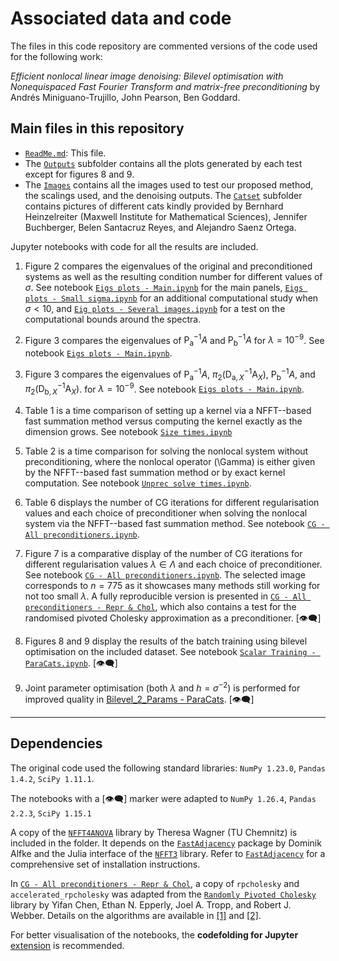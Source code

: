 

# Associated data and code

The files in this code repository are commented versions of the code used for the following work:

_Efficient nonlocal linear image denoising: Bilevel optimisation with Nonequispaced Fast Fourier Transform and matrix-free preconditioning_ by Andrés Miniguano-Trujillo, John Pearson, Ben Goddard.

## Main files in this repository

* [`ReadMe.md`](README.md): This file.
* The [`Outputs`](Outputs) subfolder contains all the plots generated by each test except for figures 8 and 9.
* The [`Images`](Images) contains all the images used to test our proposed method, the scalings used, and the denoising outputs. The [`Catset`](Images/Catset) subfolder contains pictures of different cats kindly provided by Bernhard Heinzelreiter (Maxwell Institute for Mathematical Sciences), Jennifer Buchberger, Belen Santacruz Reyes, and Alejandro Saenz Ortega.

Jupyter notebooks with code for all the results are included.

1. Figure 2 compares the eigenvalues of the original and preconditioned systems as well as the resulting condition number for different values of $\sigma$. 
See notebook [`Eigs plots - Main.ipynb`](Eigs%20plots%20-%20Main.ipynb)
for the main panels, [`Eigs plots - Small sigma.ipynb`](Eigs%20plots%20-%20Small%20sigma.ipynb) for an additional computational study when $\sigma < 10$, and [`Eig plots - Several images.ipynb`](Eig%20plots%20-%20Several%20images.ipynb) for a test on the computational bounds around the spectra.

2. Figure 3 compares the eigenvalues of $\mathsf{P}^{-1}_{\mathsf{a}} A$ and $\mathsf{P}^{-1}_{\mathsf{b}} A$ for $\lambda = 10^{-9}$. 
See notebook [`Eigs plots - Main.ipynb`](Eigs%20plots%20-%20Main.ipynb).

3. Figure 3 compares the eigenvalues of $\mathsf{P}^{-1}_{\mathsf{a}} A$, $\pi_2 ( \mathsf{D}^{-1}_{\mathsf{a},\, X} \mathsf{A}_X)$, $\mathsf{P}^{-1}_{\mathsf{b}} A$, and $\pi_2 ( \mathsf{D}^{-1}_{\mathsf{b},\, X} \mathsf{A}_X)$. for $\lambda = 10^{-9}$. 
See notebook [`Eigs plots - Main.ipynb`](Eigs%20plots%20-%20Main.ipynb).

4. Table 1 is a time comparison of setting up a kernel via a NFFT--based fast summation method versus computing the kernel exactly as the dimension grows. 
See notebook [`Size times.ipynb`](Size%20times.ipynb)

5. Table 2 is a time comparison for solving the nonlocal system without preconditioning, where the nonlocal operator \(\Gamma\) is either given by the NFFT--based fast summation method or by exact kernel computation. 
See notebook [`Unprec solve times.ipynb`](Unprec%20solve%20times.ipynb).

6. Table 6 displays the number of CG iterations for different regularisation values and each choice of preconditioner when solving the nonlocal system via the NFFT--based fast summation method. 
See notebook [`CG - All preconditioners.ipynb`](http://localhost:8889/notebooks/CG%20-%20All%20preconditioners.ipynb).

7. Figure 7 is a comparative display of the number of CG iterations for different regularisation values $\lambda \in \Lambda$ and each choice of preconditioner.
See notebook [`CG - All preconditioners.ipynb`](http://localhost:8889/notebooks/CG%20-%20All%20preconditioners.ipynb).
The selected image corresponds to $n=775$ as it showcases many methods still working for not too small $\lambda$. 
A fully reproducible version is presented in [`CG - All preconditioners - Repr & Chol`](CG%20-%20All%20preconditioners%20-%20Repr%20%26%20Chol.ipynb), which also contains a test for the randomised pivoted Cholesky approximation as a preconditioner. [👁️‍🗨️]

8. Figures 8 and 9 display the results of the batch training using bilevel optimisation on the included dataset.
See notebook [`Scalar Training - ParaCats.ipynb`](8%20Scalar%20Training%20-%20ParaCats.ipynb). [👁️‍🗨️]

9. Joint parameter optimisation (both $\lambda$ and $h = \sigma^{-2}$) is performed for improved quality in [Bilevel_2_Params - ParaCats](Bilevel_2_Params%20-%20ParaCats.ipynb). [👁️‍🗨️]

---
## Dependencies

The original code used the following standard libraries:
`NumPy 1.23.0`, `Pandas 1.4.2`, `SciPy 1.11.1`.

The notebooks with a [👁️‍🗨️] marker were adapted to
`NumPy 1.26.4`, `Pandas 2.2.3`, `SciPy 1.15.1` 



A copy of the [`NFFT4ANOVA`](NFFT4ANOVA) library by Theresa Wagner (TU Chemnitz) is included in the folder. It depends on the [`FastAdjacency`](https://github.com/dominikbuenger/FastAdjacency) package by Dominik Alfke and the Julia interface of the [`NFFT3`](https://www-user.tu-chemnitz.de/~potts/nfft/) library. Refer to [`FastAdjacency`](https://github.com/dominikbuenger/FastAdjacency) for a comprehensive set of installation instructions.

In [`CG - All preconditioners - Repr & Chol`](CG%20-%20All%20preconditioners%20-%20Repr%20%26%20Chol.ipynb), a copy of `rpcholesky` and `accelerated_rpcholesky` was adapted from the [`Randomly Pivoted Cholesky`](
https://github.com/eepperly/Randomly-Pivoted-Cholesky/tree/main) library by Yifan Chen, Ethan N. Epperly, Joel A. Tropp, and Robert J. Webber. Details on the algorithms are available in [[1]](https://doi.org/10.1002/cpa.22234) and [[2]](https://doi.org/10.48550/arXiv.2410.03969).



For better visualisation of the notebooks, the **codefolding for Jupyter** [extension](https://jupyter-contrib-nbextensions.readthedocs.io/en/latest/) is recommended.




